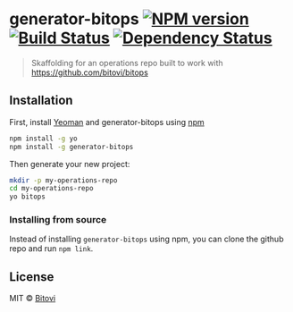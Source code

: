 # generator-bitops [![NPM version][npm-image]][npm-url] [![Build Status][travis-image]][travis-url] [![Dependency Status][daviddm-image]][daviddm-url]
> Skaffolding for an operations repo built to work with https://github.com/bitovi/bitops

## Installation

First, install [Yeoman](http://yeoman.io) and generator-bitops using [npm](https://www.npmjs.com/)

```bash
npm install -g yo
npm install -g generator-bitops
```

Then generate your new project:

```bash
mkdir -p my-operations-repo
cd my-operations-repo
yo bitops
```

### Installing from source

Instead of installing `generator-bitops` using npm, you can clone the github repo and run `npm link`.

## License

MIT © [Bitovi](https://www.bitovi.com/)


[npm-image]: https://badge.fury.io/js/generator-bitops.svg
[npm-url]: https://npmjs.org/package/generator-bitops
[travis-image]: https://travis-ci.com/bitovi/generator-bitops.svg?branch=master
[travis-url]: https://travis-ci.com/bitovi/generator-bitops
[daviddm-image]: https://david-dm.org/bitovi/generator-bitops.svg?theme=shields.io
[daviddm-url]: https://david-dm.org/bitovi/generator-bitops
